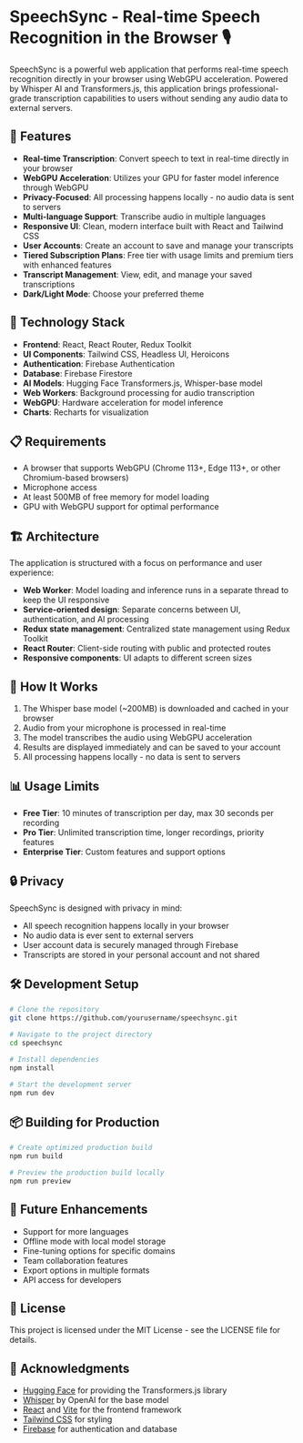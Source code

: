 # SpeechSync - Real-time Speech Recognition in the Browser 🎙️

SpeechSync is a powerful web application that performs real-time speech recognition directly in your browser using WebGPU acceleration. Powered by Whisper AI and Transformers.js, this application brings professional-grade transcription capabilities to users without sending any audio data to external servers.

## 🚀 Features

- **Real-time Transcription**: Convert speech to text in real-time directly in your browser
- **WebGPU Acceleration**: Utilizes your GPU for faster model inference through WebGPU
- **Privacy-Focused**: All processing happens locally - no audio data is sent to servers
- **Multi-language Support**: Transcribe audio in multiple languages
- **Responsive UI**: Clean, modern interface built with React and Tailwind CSS
- **User Accounts**: Create an account to save and manage your transcripts
- **Tiered Subscription Plans**: Free tier with usage limits and premium tiers with enhanced features
- **Transcript Management**: View, edit, and manage your saved transcriptions
- **Dark/Light Mode**: Choose your preferred theme

## 🔧 Technology Stack

- **Frontend**: React, React Router, Redux Toolkit
- **UI Components**: Tailwind CSS, Headless UI, Heroicons
- **Authentication**: Firebase Authentication
- **Database**: Firebase Firestore
- **AI Models**: Hugging Face Transformers.js, Whisper-base model
- **Web Workers**: Background processing for audio transcription
- **WebGPU**: Hardware acceleration for model inference
- **Charts**: Recharts for visualization

## 📋 Requirements

- A browser that supports WebGPU (Chrome 113+, Edge 113+, or other Chromium-based browsers)
- Microphone access
- At least 500MB of free memory for model loading
- GPU with WebGPU support for optimal performance

## 🏗️ Architecture

The application is structured with a focus on performance and user experience:

- **Web Worker**: Model loading and inference runs in a separate thread to keep the UI responsive
- **Service-oriented design**: Separate concerns between UI, authentication, and AI processing
- **Redux state management**: Centralized state management using Redux Toolkit
- **React Router**: Client-side routing with public and protected routes
- **Responsive components**: UI adapts to different screen sizes

## 🚦 How It Works

1. The Whisper base model (~200MB) is downloaded and cached in your browser
2. Audio from your microphone is processed in real-time
3. The model transcribes the audio using WebGPU acceleration
4. Results are displayed immediately and can be saved to your account
5. All processing happens locally - no data is sent to servers

## 📊 Usage Limits

- **Free Tier**: 10 minutes of transcription per day, max 30 seconds per recording
- **Pro Tier**: Unlimited transcription time, longer recordings, priority features
- **Enterprise Tier**: Custom features and support options

## 🔒 Privacy

SpeechSync is designed with privacy in mind:
- All speech recognition happens locally in your browser
- No audio data is ever sent to external servers
- User account data is securely managed through Firebase
- Transcripts are stored in your personal account and not shared

## 🛠️ Development Setup

```bash
# Clone the repository
git clone https://github.com/yourusername/speechsync.git

# Navigate to the project directory
cd speechsync

# Install dependencies
npm install

# Start the development server
npm run dev
```

## 📦 Building for Production

```bash
# Create optimized production build
npm run build

# Preview the production build locally
npm run preview
```

## 🧪 Future Enhancements

- Support for more languages
- Offline mode with local model storage
- Fine-tuning options for specific domains
- Team collaboration features
- Export options in multiple formats
- API access for developers

## 📜 License

This project is licensed under the MIT License - see the LICENSE file for details.

## 🙏 Acknowledgments

- [Hugging Face](https://huggingface.co/) for providing the Transformers.js library
- [Whisper](https://github.com/openai/whisper) by OpenAI for the base model
- [React](https://reactjs.org/) and [Vite](https://vitejs.dev/) for the frontend framework
- [Tailwind CSS](https://tailwindcss.com/) for styling
- [Firebase](https://firebase.google.com/) for authentication and database
